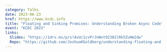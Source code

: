 ```yaml
---
category: Talks
date: 2023-06-23
href: https://www.kcdc.info
title: "Floating and Sinking Promises: Understanding Broken Async Code"
event: "KCDC 2023"
links:
  Slides: "https://1drv.ms/p/s!AvUc1cvPrJnWvt92381lRk5ZuHm2dw"
  Repo: "https://github.com/JoshuaKGoldberg/understanding-floating-and-sinking-promises"
---
```

